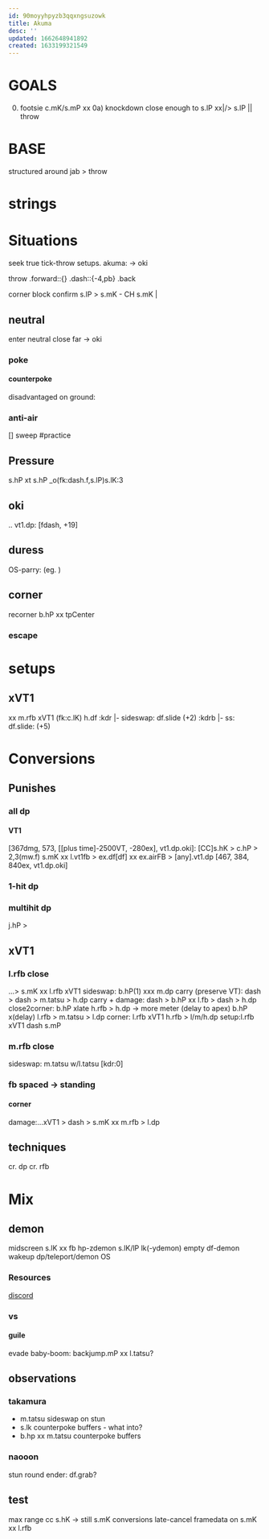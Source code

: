 ```yaml
---
id: 90moyyhpyzb3qqxngsuzowk
title: Akuma
desc: ''
updated: 1662648941892
created: 1633199321549
---
```


# GOALS
0) footsie c.mK/s.mP xx 
0a) knockdown
close enough to s.lP xx|/> s.lP || throw

# BASE
structured around jab > throw

# strings

# Situations
seek true tick-throw setups.
akuma: -> oki

throw
  .forward::{}
    .dash::{-4,pb}
  .back

corner block confirm s.lP > s.mK - CH s.mK
  |

## neutral
enter neutral
  close
  far
-> oki

### poke
#### counterpoke
  disadvantaged on ground:

### anti-air
  [] sweep #practice

## Pressure

s.hP xt s.hP _o(fk:dash.f,s.lP)s.lK:3
## oki
.. vt1.dp: [fdash, +19]

## duress
OS-parry: (eg. )
  
## corner
recorner
  b.hP xx tpCenter

### escape
# setups
## xVT1
  xx m.rfb xVT1 (fk:c.lK) h.df
    :kdr  |- sideswap: df.slide (+2)
    :kdrb |- ss: df.slide: (+5)

# Conversions

## Punishes
### all dp
#### VT1
[367dmg, 573, [[plus time]-2500VT, -280ex], vt1.dp.oki]: [CC]s.hK > c.hP > 2,3(mw.f) s.mK xx l.vt1fb > ex.df[df] xx ex.airFB > [any].vt1.dp
[467, 384, 840ex, vt1.dp.oki]
### 1-hit dp
### multihit dp
j.hP > 

## xVT1
### l.rfb close
...> s.mK xx l.rfb xVT1
  sideswap: b.hP(1) xxx m.dp
  carry (preserve VT): dash > dash > m.tatsu > h.dp
  carry + damage: dash > b.hP xx l.fb > dash > h.dp
  close2corner: b.hP xlate h.rfb > h.dp
   -> more meter (delay to apex) b.hP x(delay) l.rfb > m.tatsu > l.dp
  corner: l.rfb xVT1 h.rfb > l/m/h.dp
  setup:l.rfb xVT1 dash s.mP
    
### m.rfb close
  sideswap: m.tatsu w/l.tatsu [kdr:0]

### fb spaced -> standing
#### corner
damage:...xVT1 > dash > s.mK xx m.rfb > l.dp

## techniques
cr. dp
cr. rfb

# Mix
## demon
 midscreen
  s.lK xx fb hp-zdemon
  s.lK/lP lk(-ydemon)
  empty df-demon
  wakeup dp/teleport/demon  OS

### Resources
[discord](discord://245028468000030722)

### vs
#### guile
evade baby-boom: backjump.mP xx l.tatsu?

## observations
### takamura
- m.tatsu sideswap on stun
- s.lk counterpoke buffers - what into?
- b.hp xx m.tatsu counterpoke buffers
### naooon
stun round ender: df.grab?

## test
max range cc s.hK -> still s.mK conversions
late-cancel framedata on s.mK xx l.rfb